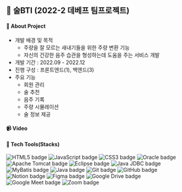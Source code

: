 ## 🍶 술BTI (2022-2 데베프 팀프로젝트)

#### 📝 About Project
- 개발 배경 및 목적
  - 주량을 잘 모르는 새내기들을 위한 주량 변환 기능
  - 자신의 건강한 음주 습관을 형성하는데 도움을 주는 서비스 개발
- 개발 기간 : 2022.09 - 2022.12
- 진행  구성 : 프론트엔드(1), 백엔드(3)
- 주요 기능
  - 회원 관리
  - 술 추천
  - 음주 기록
  - 주량 시뮬레이션
  - 술 정보 제공

#### 📹 Video

<a href="[https://drive.google.com/file/d/13WBKlRj1sCNKJDXosgSLLDFhQ68vvCdS/view?usp=drive_link](https://drive.google.com/file/d/1O7hKtAUPvZ_x2gOzTsMJnBeJEn10V6FR/view?usp=sharing)"></a> 
>
    
#### 🔧 Tech Tools(Stacks)
 <img src="https://img.shields.io/badge/HTML5-E34F26?style=for-the-badge&logo=HTML5&logoColor=white" alt="HTML5 badge" class="badge"> <img src="https://img.shields.io/badge/JavaScript-F7DF1E?style=for-the-badge&logo=JavaScript&logoColor=black" alt="JavaScript badge" class="badge">  <img src="https://img.shields.io/badge/CSS3-1572B6?style=for-the-badge&logo=CSS3&logoColor=white" alt="CSS3 badge" class="badge">   <img src="https://img.shields.io/badge/Oracle-F80000?style=for-the-badge&logo=Oracle&logoColor=white" alt="Oracle badge" class="badge">  <img src="https://img.shields.io/badge/Apache%20Tomcat-F8DC75?style=for-the-badge&logo=Apache%20Tomcat&logoColor=black" alt="Apache Tomcat badge" class="badge">  <img src="https://img.shields.io/badge/Eclipse-2C2255?style=for-the-badge&logo=Eclipse&logoColor=white" alt="Eclipse badge" class="badge"> <img src="https://img.shields.io/badge/Java%20JDBC-007396?style=for-the-badge&logo=Java&logoColor=white" alt="Java JDBC badge" class="badge">  <img src="https://img.shields.io/badge/MyBatis-35A69E?style=for-the-badge&logo=MyBatis&logoColor=white" alt="MyBatis badge" class="badge">
<img src="https://img.shields.io/badge/Java-FFFFFF?style=flat-square&logo=OpenJDK&logoColor=black" alt="Java badge" class="badge">
 <img src="https://img.shields.io/badge/Git-F05032?style=flat-square&logo=Git&logoColor=white" alt="Git badge" class="badge">  <img src="https://img.shields.io/badge/GitHub-181717?style=flat-square&logo=GitHub&logoColor=white" alt="GitHub badge" class="badge">  <img src="https://img.shields.io/badge/Notion-000000?style=flat-square&logo=Notion&logoColor=white" alt="Notion badge" class="badge">  <img src="https://img.shields.io/badge/Figma-F24E1E?style=flat-square&logo=Figma&logoColor=white" alt="Figma badge" class="badge">  <img src="https://img.shields.io/badge/Google%20Drive-4285F4?style=flat-square&logo=Google%20Drive&logoColor=white" alt="Google Drive badge" class="badge">  <img src="https://img.shields.io/badge/Google%20Meet-32A350?style=flat-square&logo=Google%20Meet&logoColor=white" alt="Google Meet badge" class="badge">  <img src="https://img.shields.io/badge/Zoom-2D8CFF?style=flat-square&logo=Zoom&logoColor=white" alt="Zoom badge" class="badge">
  </div>
<br/>
